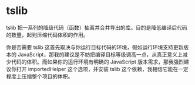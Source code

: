 # tslib

tslib 把一系列的降级代码（函数）抽离并合并导出的库。目的是降低编译后代码的数量，起到压缩代码体积的作用。

你是否需要 tslib
这首先取决与你运行目标代码的环境，假如运行环境支持更新版本的 JavaScript，那我的建议是不妨把编译目标等级调高一点，从真正意义上减少代码的体积。而如果你的运行环境有明确的 JavaScript 版本需求，那我强烈建议你打开 importedHelper 这个选项，并安装 tslib 这个依赖，我相信它能在一定程度上压缩整个项目的体积。
